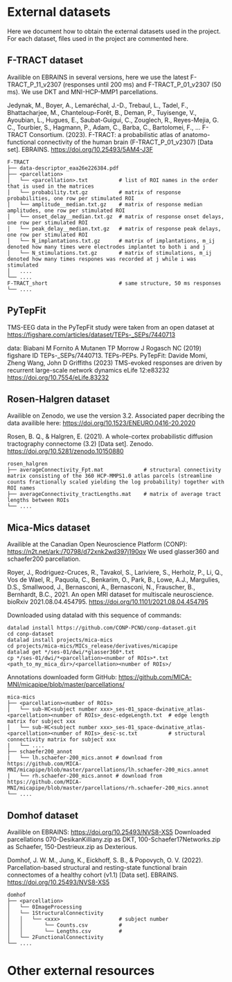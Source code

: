 # External datasets

Here we document how to obtain the external datasets used in the project. For each dataset, files used in the project are commented here.

## F-TRACT dataset

Availible on EBRAINS in several versions, here we use the latest F-TRACT_P_11_v2307 (responses until 200 ms) and F-TRACT_P_01_v2307 (50 ms). We use DKT and MNI-HCP-MMP1 parcellations.

Jedynak, M., Boyer, A., Lemaréchal, J.-D., Trebaul, L., Tadel, F., Bhattacharjee, M., Chanteloup-Forêt, B., Deman, P., Tuyisenge, V., Ayoubian, L., Hugues, E., Saubat-Guigui, C., Zouglech, R., Reyes-Mejia, G. C., Tourbier, S., Hagmann, P., Adam, C., Barba, C., Bartolomei, F., … F-TRACT Consortium. (2023). F-TRACT: a probabilistic atlas of anatomo-functional connectivity of the human brain (F-TRACT_P_01_v2307) [Data set]. EBRAINS. https://doi.org/10.25493/5AM4-J3F

```
F-TRACT
├── data-descriptor_eaa26e226384.pdf
├── <parcellation>
│   └── <parcellation>.txt			# list of ROI names in the order that is used in the matrices
│   └── probability.txt.gz			# matrix of response probabilities, one row per stimulated ROI
│   └── amplitude__median.txt.gz	# matrix of response median amplitudes, one row per stimulated ROI
│   └── onset_delay__median.txt.gz	# matrix of response onset delays, one row per stimulated ROI
│   └── peak_delay__median.txt.gz	# matrix of response peak delays, one row per stimulated ROI
│   └── N_implantations.txt.gz	    # matrix of implantations, m_ij denoted how many times were electrodes implantet to both i and j
│   └── N_stimulations.txt.gz	    # matrix of stimulations, m_ij denoted how many times respones was recorded at j while i was stimulated
│   ....
└── ....
F-TRACT_short                       # same structure, 50 ms responses
└── ....
```

## PyTepFit 

TMS-EEG data in the PyTepFit study were taken from an open dataset at https://figshare.com/articles/dataset/TEPs-_SEPs/7440713

data: Biabani M Fornito A Mutanen TP Morrow J Rogasch NC (2019) figshare ID TEPs-_SEPs/7440713. TEPs-PEPs.
PyTepFit: Davide Momi, Zheng Wang, John D Griffiths (2023) TMS-evoked responses are driven by recurrent large-scale network dynamics eLife 12:e83232 https://doi.org/10.7554/eLife.83232 
    

## Rosen-Halgren dataset

Availible on Zenodo, we use the version 3.2. Associated paper decribing the data availible here: https://doi.org/10.1523/ENEURO.0416-20.2020

Rosen, B. Q., & Halgren, E. (2021). A whole-cortex probabilistic diffusion tractography connectome (3.2) [Data set]. Zenodo. https://doi.org/10.5281/zenodo.10150880

```
rosen_halgren
├── averageConnectivity_Fpt.mat				# structural connectivity matrix consisting of the 360 HCP-MMPS1.0 atlas parcels (streamline counts fractionally scaled yielding the log probability) together with ROI names
├── averageConnectivity_tractLengths.mat	# matrix of average tract lengths between ROIs
└── ....
```

## Mica-Mics dataset

Availible at the Canadian Open Neuroscience Platform (CONP): https://n2t.net/ark:/70798/d72xnk2wd397j190qv We used glasser360 and schaefer200 parcellation.

Royer, J., Rodriguez-Cruces, R., Tavakol, S., Lariviere, S., Herholz, P., Li, Q., Vos de Wael, R., Paquola, C., Benkarim, O., Park, B., Lowe, A.J., Margulies, D.S., Smallwood, J., Bernasconi, A., Bernasconi, N., Frauscher, B., Bernhardt, B.C., 2021. An open MRI dataset for multiscale neuroscience. bioRxiv 2021.08.04.454795. https://doi.org/10.1101/2021.08.04.454795

Downloaded using datalad with this sequence of commands:
```
datalad install https://github.com/CONP-PCNO/conp-dataset.git
cd conp-dataset
datalad install projects/mica-mics
cd projects/mica-mics/MICs_release/derivatives/micapipe
datalad get */ses-01/dwi/*glasser360*.txt
cp */ses-01/dwi/*<parcellation><number of ROIs>*.txt <path_to_my_mica_dir>/<parcellation><number of ROIs>/
```

Annotations downloaded form GitHub: https://github.com/MICA-MNI/micapipe/blob/master/parcellations/

```
mica-mics
├── <parcellation><number of ROIs>
│   └── sub-HC<subject number xxx>_ses-01_space-dwinative_atlas-<parcellation><number of ROIs>_desc-edgeLength.txt	# edge length matrix for subject xxx
│   └── sub-HC<subject number xxx>_ses-01_space-dwinative_atlas-<parcellation><number of ROIs>_desc-sc.txt			# structural connectivity matrix for subject xxx
|   └── ....
├── schaefer200_annot
|   └── lh.schaefer-200_mics.annot # download from https://github.com/MICA-MNI/micapipe/blob/master/parcellations/lh.schaefer-200_mics.annot
|   └── rh.schaefer-200_mics.annot # download from https://github.com/MICA-MNI/micapipe/blob/master/parcellations/rh.schaefer-200_mics.annot
└── ....
```




## Domhof dataset

Availible on EBRAINS: https://doi.org/10.25493/NVS8-XS5 Downloaded parcellations 070-DesikanKilliany.zip as DKT, 100-Schaefer17Networks.zip as Schaefer, 150-Destrieux.zip as Dexterious.

Domhof, J. W. M., Jung, K., Eickhoff, S. B., & Popovych, O. V. (2022). Parcellation-based structural and resting-state functional brain connectomes of a healthy cohort (v1.1) [Data set]. EBRAINS. https://doi.org/10.25493/NVS8-XS5

```
domhof
├── <parcellation>
│   └── 0ImageProcessing
│   └── 1StructuralConnectivity
│	│	└── <xxx>					# subject number
│	│		└── Counts.csv			#
│	│		└── Lengths.csv			#
│   └── 2FunctionalConnectivity
└── ....
```

# Other external resources

